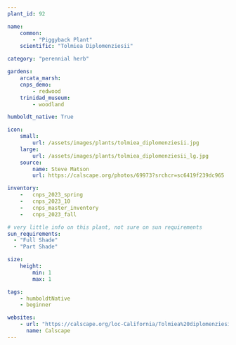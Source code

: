 ```yaml
---
plant_id: 92

name: 
    common: 
        - "Piggyback Plant"   
    scientific: "Tolmiea Diplomenziesii" 

category: "perennial herb"

gardens: 
    arcata_marsh:
    cnps_demo: 
        - redwood
    trinidad_museum:
        - woodland

humboldt_native: True

icon: 
    small: 
        url: /assets/images/plants/tolmiea_diplomenziesii.jpg
    large: 
        url: /assets/images/plants/tolmiea_diplomenziesii_lg.jpg
    source: 
        name: Steve Matson 
        url: https://calscape.org/photos/69973?srchcr=sc6419f239dc965

inventory: 
    -   cnps_2023_spring
    -   cnps_2023_10
    -   cnps_master_inventory
    -   cnps_2023_fall

# very little info on this plant, not sure on sun requirements
sun_requirements:
  - "Full Shade"
  - "Part Shade"

size:
    height: 
        min: 1
        max: 1

tags:
    - humboldtNative
    - beginner

websites: 
    - url: "https://calscape.org/loc-California/Tolmiea%20diplomenziesii(%20)"  
      name: Calscape
---
```

